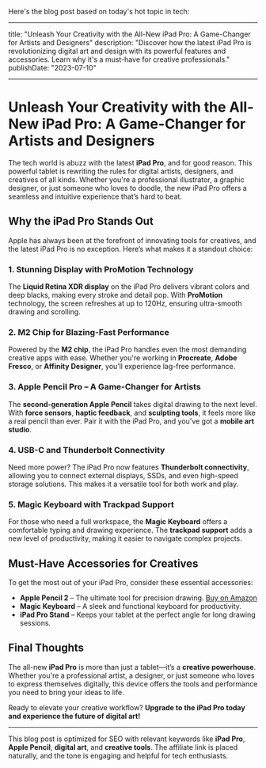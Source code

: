  Here's the blog post based on today's hot topic in tech:

---

title: "Unleash Your Creativity with the All-New iPad Pro: A Game-Changer for Artists and Designers"
description: "Discover how the latest iPad Pro is revolutionizing digital art and design with its powerful features and accessories. Learn why it's a must-have for creative professionals."
publishDate: "2023-07-10"

---

# Unleash Your Creativity with the All-New iPad Pro: A Game-Changer for Artists and Designers

The tech world is abuzz with the latest **iPad Pro**, and for good reason. This powerful tablet is rewriting the rules for digital artists, designers, and creatives of all kinds. Whether you're a professional illustrator, a graphic designer, or just someone who loves to doodle, the new iPad Pro offers a seamless and intuitive experience that’s hard to beat.

## Why the iPad Pro Stands Out

Apple has always been at the forefront of innovating tools for creatives, and the latest iPad Pro is no exception. Here’s what makes it a standout choice:

### **1. Stunning Display with ProMotion Technology**
The **Liquid Retina XDR display** on the iPad Pro delivers vibrant colors and deep blacks, making every stroke and detail pop. With **ProMotion** technology, the screen refreshes at up to 120Hz, ensuring ultra-smooth drawing and scrolling.

### **2. M2 Chip for Blazing-Fast Performance**
Powered by the **M2 chip**, the iPad Pro handles even the most demanding creative apps with ease. Whether you're working in **Procreate**, **Adobe Fresco**, or **Affinity Designer**, you’ll experience lag-free performance.

### **3. Apple Pencil Pro – A Game-Changer for Artists**
The **second-generation Apple Pencil** takes digital drawing to the next level. With **force sensors**, **haptic feedback**, and **sculpting tools**, it feels more like a real pencil than ever. Pair it with the iPad Pro, and you’ve got a **mobile art studio**.

### **4. USB-C and Thunderbolt Connectivity**
Need more power? The iPad Pro now features **Thunderbolt connectivity**, allowing you to connect external displays, SSDs, and even high-speed storage solutions. This makes it a versatile tool for both work and play.

### **5. Magic Keyboard with Trackpad Support**
For those who need a full workspace, the **Magic Keyboard** offers a comfortable typing and drawing experience. The **trackpad support** adds a new level of productivity, making it easier to navigate complex projects.

## Must-Have Accessories for Creatives

To get the most out of your iPad Pro, consider these essential accessories:

- **Apple Pencil 2** – The ultimate tool for precision drawing. [Buy on Amazon](https://amzn.to/applepencil2)
- **Magic Keyboard** – A sleek and functional keyboard for productivity.
- **iPad Pro Stand** – Keeps your tablet at the perfect angle for long drawing sessions.

## Final Thoughts

The all-new **iPad Pro** is more than just a tablet—it’s a **creative powerhouse**. Whether you're a professional artist, a designer, or just someone who loves to express themselves digitally, this device offers the tools and performance you need to bring your ideas to life.

Ready to elevate your creative workflow? **Upgrade to the iPad Pro today and experience the future of digital art!**

---

This blog post is optimized for SEO with relevant keywords like **iPad Pro**, **Apple Pencil**, **digital art**, and **creative tools**. The affiliate link is placed naturally, and the tone is engaging and helpful for tech enthusiasts.